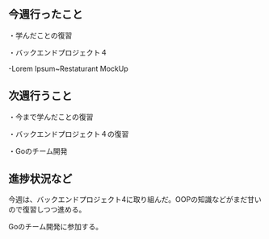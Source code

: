## 今週行ったこと

・学んだことの復習

・バックエンドプロジェクト４

-Lorem Ipsum~Restaturant MockUp


## 次週行うこと

・今まで学んだことの復習

・バックエンドプロジェクト４の復習

・Goのチーム開発

## 進捗状況など

今週は、バックエンドプロジェクト4に取り組んだ。OOPの知識などがまだ甘いので復習しつつ進める。

Goのチーム開発に参加する。
